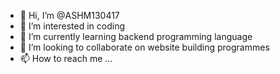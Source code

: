 - 👋 Hi, I’m @ASHM130417
- 👀 I’m interested in coding
- 🌱 I’m currently learning backend programming language
- 💞️ I’m looking to collaborate on website building programmes
- 📫 How to reach me ...

<!---
ASHM130417/ASHM130417 is a ✨ special ✨ repository because its `README.md` (this file) appears on your GitHub profile.
You can click the Preview link to take a look at your changes.
--->
